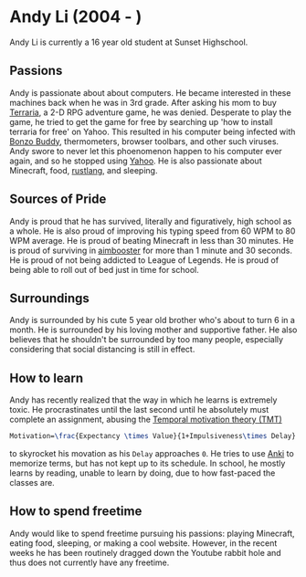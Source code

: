 # Andy Li (2004 - )

Andy Li is currently a 16 year old student at Sunset Highschool. 

## Passions

Andy is passionate about about computers. He became interested in these machines back when he was in 3rd grade. After asking his mom to buy [Terraria](https://terraria.org/), a 2-D RPG adventure game, he was denied. Desperate to play the game, he tried to get the game for free by searching up 'how to install terraria for free' on Yahoo. This resulted in his computer being infected with [Bonzo Buddy](https://en.wikipedia.org/wiki/BonziBuddy), thermometers, browser toolbars, and other such viruses. Andy swore to never let this phoenomenon happen to his computer ever again, and so he stopped using [Yahoo](https://www.yahoo.com/). He is also passionate about Minecraft, food, [rustlang](https://www.rust-lang.org/), and sleeping. 

## Sources of Pride

Andy is proud that he has survived, literally and figuratively, high school as a whole. He is also proud of improving his typing speed from 60 WPM to 80 WPM average. He is proud of beating Minecraft in less than 30 minutes. He is proud of surviving in [aimbooster](http://www.aimbooster.com/) for more than 1 minute and 30 seconds. He is proud of not being addicted to League of Legends. He is proud of being able to roll out of bed just in time for school.

## Surroundings

Andy is surrounded by his cute 5 year old brother who's about to turn 6 in a month. He is surrounded by his loving mother and supportive father. He also believes that he shouldn't be surrounded by too many people, especially considering that social distancing is still in effect.

## How to learn

Andy has recently realized that the way in which he learns is extremely toxic. He procrastinates until the last second until he absolutely must complete an assignment, abusing the [Temporal motivation theory (TMT)](https://en.wikipedia.org/wiki/Temporal_motivation_theory)
```tex
Motivation=\frac{Expectancy \times Value}{1+Impulsiveness\times Delay}
```
to skyrocket his movation as his `Delay` approaches `0`. 
He tries to use [Anki](https://apps.ankiweb.net/) to memorize terms, but has not kept up to its schedule. In school, he mostly learns by reading, unable to learn by doing, due to how fast-paced the classes are. 

## How to spend freetime

Andy would like to spend freetime pursuing his passions: playing Minecraft, eating food, sleeping, or making a cool website. However, in the recent weeks he has been routinely dragged down the Youtube rabbit hole and thus does not currently have any freetime.